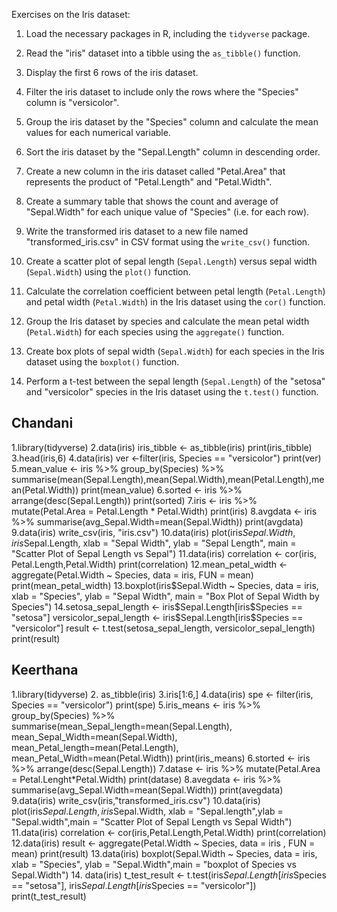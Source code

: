 Exercises on the Iris dataset:

1. Load the necessary packages in R, including the `tidyverse` package.

2. Read the "iris" dataset into a tibble using the `as_tibble()` function.

3. Display the first 6 rows of the iris dataset.

4. Filter the iris dataset to include only the rows where the "Species" column is "versicolor".

5. Group the iris dataset by the "Species" column and calculate the mean values for each numerical variable.

6. Sort the iris dataset by the "Sepal.Length" column in descending order.

7. Create a new column in the iris dataset called "Petal.Area" that represents the product of "Petal.Length" and "Petal.Width".

8. Create a summary table that shows the count and average of "Sepal.Width" for each unique value of "Species" (i.e. for each row).

9. Write the transformed iris dataset to a new file named "transformed_iris.csv" in CSV format using the `write_csv()` function.

10. Create a scatter plot of sepal length (`Sepal.Length`) versus sepal width (`Sepal.Width`) using the `plot()` function.

11. Calculate the correlation coefficient between petal length (`Petal.Length`) and petal width (`Petal.Width`) in the Iris dataset using the `cor()` function.

12. Group the Iris dataset by species and calculate the mean petal width (`Petal.Width`) for each species using the `aggregate()` function.

13. Create box plots of sepal width (`Sepal.Width`) for each species in the Iris dataset using the `boxplot()` function.

14. Perform a t-test between the sepal length (`Sepal.Length`) of the "setosa" and "versicolor" species in the Iris dataset using the `t.test()` function.


## Chandani

1.library(tidyverse)
2.data(iris)
iris_tibble <- as_tibble(iris)
print(iris_tibble)
3.head(iris,6)
4.data(iris)
ver <-filter(iris, Species == "versicolor")
print(ver)
5.mean_value <- iris %>%
group_by(Species) %>%
  summarise(mean(Sepal.Length),mean(Sepal.Width),mean(Petal.Length),mean(Petal.Width))
print(mean_value)
6.sorted <- iris %>%
  arrange(desc(Sepal.Length))
print(sorted)
7.iris <- iris %>%
  mutate(Petal.Area = Petal.Length * Petal.Width)
print(iris)
8.avgdata <- iris %>%
  summarise(avg_Sepal.Width=mean(Sepal.Width))
print(avgdata)
9.data(iris)
write_csv(iris, "iris.csv")
10.data(iris)
plot(iris$Sepal.Width, iris$Sepal.Length, xlab = "Sepal Width", ylab = "Sepal Length", main = "Scatter Plot of Sepal Length vs Sepal")
11.data(iris)
correlation <- cor(iris, Petal.Length,Petal.Width)
print(correlation)
12.mean_petal_width <- aggregate(Petal.Width ~ Species, data = iris, FUN = mean)
print(mean_petal_width)
13.boxplot(iris$Sepal.Width ~ Species, data = iris, xlab = "Species", ylab = "Sepal Width", main = "Box Plot of Sepal Width by Species")
14.setosa_sepal_length <- iris$Sepal.Length[iris$Species == "setosa"]
versicolor_sepal_length <- iris$Sepal.Length[iris$Species == "versicolor"]
result <- t.test(setosa_sepal_length, versicolor_sepal_length)
print(result)

## Keerthana
1.library(tidyverse)
2. as_tibble(iris)
3.iris[1:6,]
4.data(iris)
spe <- filter(iris, Species == "versicolor")
print(spe)
5.iris_means <- iris %>%
  group_by(Species) %>%
  summarise(mean_Sepal_length=mean(Sepal.Length),
            mean_Sepal_Width=mean(Sepal.Width),
            mean_Petal_length=mean(Petal.Length),
            mean_Petal_Width=mean(Petal.Width))
print(iris_means)
6.storted <- iris %>%
  arrange(desc(Sepal.Length))
7.datase <- iris %>%
  mutate(Petal.Area = Petal.Lenght*Petal.Width)
  print(datase)
8.avegdata <- iris %>%
  summarise(avg_Sepal.Width=mean(Sepal.Width))
  print(avegdata)
9.data(iris)
  write_csv(iris,"transformed_iris.csv")
10.data(iris)
plot(iris$Sepal.Length,iris$Sepal.Width, xlab = "Sepal.length",ylab = "Sepal.width",main = "Scatter Plot of Sepal Length vs Sepal Width")
11.data(iris)
correlation <- cor(iris,Petal.Length,Petal.Width)
print(correlation)
12.data(iris)
result <- aggregate(Petal.Width ~ Species, data = iris , FUN = mean)
print(result)
13.data(iris)
boxplot(Sepal.Width ~ Species, data = iris, xlab = "Species", ylab = "Sepal.Width",main = "boxplot of Species vs Sepal.Width")
14.
data(iris)
t_test_result <- t.test(iris$Sepal.Length[iris$Species == "setosa"], iris$Sepal.Length[iris$Species == "versicolor"])
print(t_test_result)



